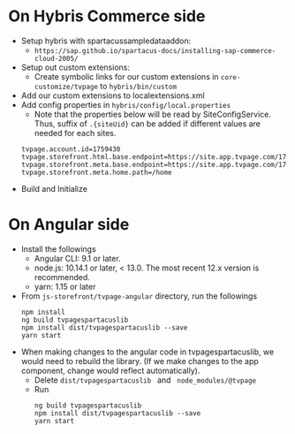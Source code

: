 # On Hybris Commerce side
 
* Setup hybris with spartacussampledataaddon:
  * `https://sap.github.io/spartacus-docs/installing-sap-commerce-cloud-2005/`
* Setup out custom extensions:
  * Create symbolic links for our custom extensions in `core-customize/tvpage` to `hybris/bin/custom`
* Add our custom extensions to localextensions.xml
* Add config properties in `hybris/config/local.properties`
  * Note that the properties below will be read by SiteConfigService. Thus, suffix of  `.{siteUid}` can be added if different values are needed for each sites.
  ```
  tvpage.account.id=1759430
  tvpage.storefront.html.base.endpoint=https://site.app.tvpage.com/1759430
  tvpage.storefront.meta.base.endpoint=https://site.app.tvpage.com/1759430/metadata_json
  tvpage.storefront.meta.home.path=/home
  ```
* Build and Initialize

# On Angular side
* Install the followings
  * Angular CLI: 9.1 or later.
  * node.js: 10.14.1 or later, < 13.0. The most recent 12.x version is recommended.
  * yarn: 1.15 or later
* From `js-storefront/tvpage-angular` directory, run the followings
  ```
  npm install
  ng build tvpagespartacuslib
  npm install dist/tvpagespartacuslib --save
  yarn start
  ```
* When making changes to the angular code in tvpagespartacuslib, we would need to rebuild the library. (If we make changes to the app component, change would reflect automatically).
  * Delete `dist/tvpagespartacuslib ` and ` node_modules/@tvpage`
  * Run
    ```
    ng build tvpagespartacuslib
    npm install dist/tvpagespartacuslib --save
    yarn start
    ```
